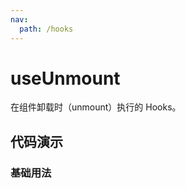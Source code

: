 ```yaml
---
nav:
  path: /hooks
---
```


# useUnmount

在组件卸载时（unmount）执行的 Hooks。

## 代码演示

### 基础用法

<code src="./demo/demo1.tsx" />
